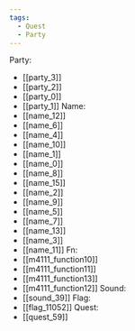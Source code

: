 ```yaml
---
tags:
  - Quest
  - Party
---
```

Party:
- [[party_3]]
- [[party_2]]
- [[party_0]]
- [[party_1]]
Name:
- [[name_12]]
- [[name_6]]
- [[name_4]]
- [[name_10]]
- [[name_1]]
- [[name_0]]
- [[name_8]]
- [[name_15]]
- [[name_2]]
- [[name_9]]
- [[name_5]]
- [[name_7]]
- [[name_13]]
- [[name_3]]
- [[name_11]]
Fn:
- [[m4111_function10]]
- [[m4111_function11]]
- [[m4111_function13]]
- [[m4111_function12]]
Sound:
- [[sound_39]]
Flag:
- [[flag_11052]]
Quest:
- [[quest_59]]
